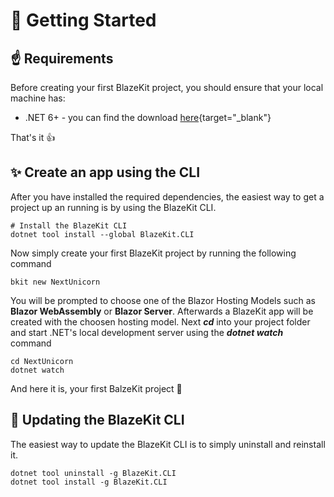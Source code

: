 # 🚀 Getting Started
## ☝️ Requirements
Before creating your first BlazeKit project, you should ensure that your local machine has:
- .NET 6+ - you can find the download [here](https://dotnet.microsoft.com/en-us/download){target="_blank"}

That's it 👍

## ✨ Create an app using the CLI
After you have installed the required dependencies, the easiest way to get a project up an running is by using the BlazeKit CLI.
```shell
# Install the BlazeKit CLI
dotnet tool install --global BlazeKit.CLI
```
Now simply create your first BlazeKit project by running the following command
```shell
bkit new NextUnicorn
```
You will be prompted to choose one of the Blazor Hosting Models such as **Blazor WebAssembly** or **Blazor Server**.
Afterwards a BlazeKit app will be created with the choosen hosting model.
Next **_cd_** into your project folder and start .NET's local development server using the **_dotnet watch_** command
```shell
cd NextUnicorn
dotnet watch
```
And here it is, your first BalzeKit project 🎉

## 🔄️ Updating the BlazeKit CLI
The easiest way to update the BlazeKit CLI is to simply uninstall and reinstall it.
```shell
dotnet tool uninstall -g BlazeKit.CLI
dotnet tool install -g BlazeKit.CLI
```
